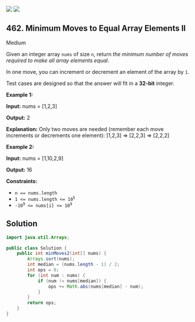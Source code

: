 [![](https://img.shields.io/github/stars/javadev/LeetCode-in-Java?label=Stars&style=flat-square)](https://github.com/javadev/LeetCode-in-Java)
[![](https://img.shields.io/github/forks/javadev/LeetCode-in-Java?label=Fork%20me%20on%20GitHub%20&style=flat-square)](https://github.com/javadev/LeetCode-in-Java/fork)

## 462\. Minimum Moves to Equal Array Elements II

Medium

Given an integer array `nums` of size `n`, return _the minimum number of moves required to make all array elements equal_.

In one move, you can increment or decrement an element of the array by `1`.

Test cases are designed so that the answer will fit in a **32-bit** integer.

**Example 1:**

**Input:** nums = [1,2,3]

**Output:** 2

**Explanation:** Only two moves are needed (remember each move increments or decrements one element): [1,2,3] => [2,2,3] => [2,2,2]

**Example 2:**

**Input:** nums = [1,10,2,9]

**Output:** 16

**Constraints:**

*   `n == nums.length`
*   <code>1 <= nums.length <= 10<sup>5</sup></code>
*   <code>-10<sup>9</sup> <= nums[i] <= 10<sup>9</sup></code>

## Solution

```java
import java.util.Arrays;

public class Solution {
    public int minMoves2(int[] nums) {
        Arrays.sort(nums);
        int median = (nums.length - 1) / 2;
        int ops = 0;
        for (int num : nums) {
            if (num != nums[median]) {
                ops += Math.abs(nums[median] - num);
            }
        }
        return ops;
    }
}
```